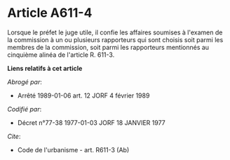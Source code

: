 # Article A611-4

Lorsque le préfet le juge utile, il confie les affaires soumises à l'examen de la commission à un ou plusieurs rapporteurs
qui sont choisis soit parmi les membres de la commission, soit parmi les rapporteurs mentionnés au cinquième alinéa de
l'article R. 611-3.

**Liens relatifs à cet article**

_Abrogé par_:

  - Arrêté 1989-01-06 art. 12 JORF 4 février 1989

_Codifié par_:

  - Décret n°77-38 1977-01-03 JORF 18 JANVIER 1977

_Cite_:

  - Code de l'urbanisme - art. R611-3 (Ab)
